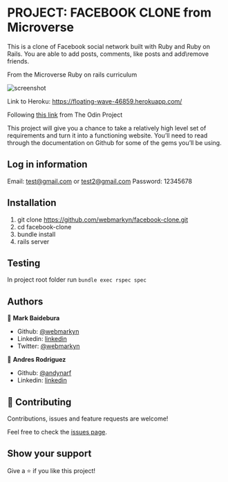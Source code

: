 # PROJECT: FACEBOOK CLONE from Microverse
This is a clone of Facebook social network built with Ruby and Ruby on Rails. You are able to add posts, comments, like posts and add\remove friends.

From the Microverse Ruby on rails curriculum

![screenshot](./screenshot.png)

Link to Heroku: https://floating-wave-46859.herokuapp.com/

Following [this link](https://www.theodinproject.com/courses/ruby-on-rails/lessons/final-project) from The Odin Project 

This project will give you a chance to take a relatively high level set of requirements and turn it into a functioning website. You’ll need to read through the documentation on Github for some of the gems you’ll be using.

## Log in information
Email: test@gmail.com or test2@gmail.com
Password: 12345678

## Installation
1. git clone https://github.com/webmarkyn/facebook-clone.git
2. cd facebook-clone
3. bundle install
4. rails server  

## Testing
In project root folder run `bundle exec rspec spec`

## Authors

👤 **Mark Baidebura**

- Github: [@webmarkyn](https://github.com/webmarkyn)
- Linkedin: [linkedin](https://www.linkedin.com/in/mark-baidebura/)
- Twitter: [@webmarkyn](https://twitter.com/webmarkyn)

👤 **Andres Rodriguez**
- Github: [@andynarf](https://github.com/andynarf)
- Linkedin: [linkedin](https://www.linkedin.com/in/andres-dev/)


## 🤝 Contributing

Contributions, issues and feature requests are welcome!

Feel free to check the [issues page](https://github.com/webmarkyn/facebook-clone/issues).

## Show your support

Give a ⭐️ if you like this project!
